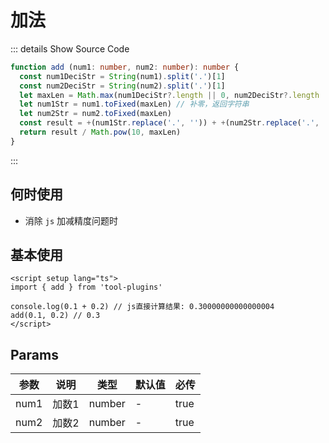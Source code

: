 # 加法<BackTop />

::: details Show Source Code

```ts
function add (num1: number, num2: number): number {
  const num1DeciStr = String(num1).split('.')[1]
  const num2DeciStr = String(num2).split('.')[1]
  let maxLen = Math.max(num1DeciStr?.length || 0, num2DeciStr?.length || 0) // 两数中最长的小数位长度
  let num1Str = num1.toFixed(maxLen) // 补零，返回字符串
  let num2Str = num2.toFixed(maxLen)
  const result = +(num1Str.replace('.', '')) + +(num2Str.replace('.', '')) // 转换为整数相加
  return result / Math.pow(10, maxLen)
}
```

:::

## 何时使用

- 消除 `js` 加减精度问题时

## 基本使用

```vue
<script setup lang="ts">
import { add } from 'tool-plugins'

console.log(0.1 + 0.2) // js直接计算结果: 0.30000000000000004
add(0.1, 0.2) // 0.3
</script>
```

## Params

参数 | 说明 | 类型 | 默认值 | 必传
-- | -- | -- | -- | --
num1 | 加数1 | number | - | true
num2 | 加数2 | number | - | true

